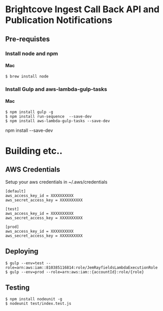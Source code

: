 # Brightcove Ingest Call Back API and Publication Notifications

## Pre-requistes

### Install node and npm
#### Mac
```
$ brew install node
```

### Install Gulp and aws-lambda-gulp-tasks
#### Mac
```
$ npm install gulp -g 
$ npm install run-sequence  --save-dev
$ npm install aws-lambda-gulp-tasks --save-dev
```


npm install --save-dev

# Building etc..

## AWS Credentials
Setup your aws credentials in  ~/.aws/credentials 
```
[default]
aws_access_key_id = XXXXXXXXXX
aws_secret_access_key = XXXXXXXXXX

[test]
aws_access_key_id = XXXXXXXXXX
aws_secret_access_key = XXXXXXXXXX

[prod]
aws_access_key_id = XXXXXXXXXX
aws_secret_access_key = XXXXXXXXXX
```

##  Deploying
```
$ gulp --env=test --role=arn:aws:iam::810385116814:role/JemRayfieldsLambdaExecutionRole
$ gulp --env=prod --role=arn:aws:iam::{accountId}:role/{role}
```

## Testing

```
$ npm install nodeunit -g
$ nodeunit test/index.test.js
```
